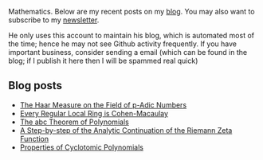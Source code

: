 Mathematics. Below are my recent posts on my [blog](https://desvl.xyz). You may also want to subscribe to my [newsletter](https://www.getrevue.co/profile/desvl_).

He only uses this account to maintain his blog, which is automated most of the time; hence he may not see Github activity frequently. If you have important business, consider sending a email (which can be found in the blog; if I publish it here then I will be spammed real quick)

## Blog posts
<!-- BLOG-POST-LIST:START -->
- [The Haar Measure on the Field of p-Adic Numbers](https://desvl.xyz/2022/12/20/haar-measure-p-adic/)
- [Every Regular Local Ring is Cohen-Macaulay](https://desvl.xyz/2022/12/05/regular-local-ring-cohen-macaulay/)
- [The abc Theorem of Polynomials](https://desvl.xyz/2022/12/02/The-abc-Theorem-of-Polynomials/)
- [A Step-by-step of the Analytic Continuation of the Riemann Zeta Function](https://desvl.xyz/2022/11/24/riemann-zeta-continuation/)
- [Properties of Cyclotomic Polynomials](https://desvl.xyz/2022/09/22/cyclotomic-polynomial-elementary/)
<!-- BLOG-POST-LIST:END -->
